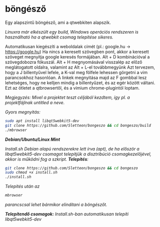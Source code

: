 # böngésző
Egy alapszintű böngésző, ami a qtwebkiten alapszik.

<i>Linuxra már elkészült egy build, Windows operációs rendszeren is használható ha a qtwebkit csomag telepítése sikeres.</i>

Automatikusan kiegészíti a weboldalak címét (pl.: google.hu -> https://google.hu)
Ha nincs a keresett szövegben pont, akkor a keresett szöveget megnyitja google keresés formájában.
Alt + D kombinációval a szövegdobozra fókuszál.
Alt + H megnyomásával visszalép az előző meglátogatott oldalra, valamint az Alt + L-el továbbmegyünk
Azt tervezem, hogy a J billentyűvel lefele, a K-val meg fölfele lehessen görgetni a vim parancsokhoz hasonlóan.
A linkek megnyitása majd az F gombbal lesz lehetséges, hogy ne kelljen mindig a billentyűzet, és az egér között váltani.
Ezt az ötletet a qtbrowsertől, és a vimium chrome-plugintól loptam.


<i>Megjegyzés: Mivel a projektet teszt céljából kezdtem, így pl. a projektfájlnak untitled a neve.<i>

Gyors megnyitás:
  ```sh
sudo apt install libqt5webkit5-dev
git clone https://github.com/Sletteon/bongeszo && cd bongeszo/build
./mbrowser
```
<b>Debian/Ubuntu/Linux Mint</b>

<i>Install.sh Debian alapú rendszerekre lett írva (apt), de ha először a libqt5webkit5-dev csomagot telepítjük a disztribúció csomagkezelőjével, akkor is működni fog a szkript.</i>
<b>Telepítés</b>: 
```sh
git clone https://github.com/Sletteon/bongeszo && cd bongeszo
sudo chmod +x install.sh
./install.sh
```
Telepítés után az
```sh
mbrowser
```
parancscsal lehet bármikor elindítani a böngészőt.


<b>Telepítendő csomagok:</b>
<i>Install.sh-ban automatikusan telepíti</i>
libqt5webkit5-dev

